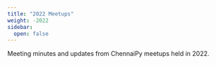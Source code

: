 ```yaml
---
title: "2022 Meetups"
weight: -2022
sidebar:
  open: false
---
```


Meeting minutes and updates from ChennaiPy meetups held in 2022.
